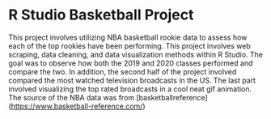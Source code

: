 # R Studio Basketball Project
This project involves utilizing NBA basketball rookie data to assess how each of the top rookies have been performing. This project involves web scraping, data cleaning, and data visualization methods within R Studio.
The goal was to observe how both the 2019 and 2020 classes performed and compare the two. In addition, the second half of the project involved compared the most watched television broadcasts in the US. The last part involved visualizing the top rated broadcasts in a cool neat gif animation. The source of the NBA data was from [basketballreference] (https://www.basketball-reference.com/) 

